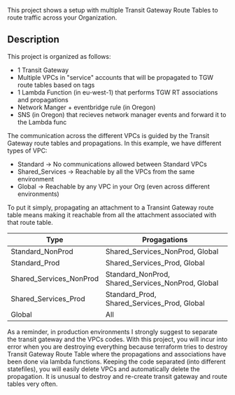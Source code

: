 This project shows a setup with multiple Transit Gateway Route Tables to route traffic across your Organization.

## Description
This project is organized as follows:
* 1 Transit Gateway
* Multiple VPCs in "service" accounts that will be propagated to TGW route tables based on tags
* 1 Lambda Function (in eu-west-1) that performs TGW RT associations and propagations
* Network Manger + eventbridge rule (in Oregon)
* SNS (in Oregon) that recieves network manager events and forward it to the Lambda func

The communication across the different VPCs is guided by the Transit Gateway route tables and propagations.
In this example, we have different types of VPC:
- Standard -> No communications allowed between Standard VPCs
- Shared_Services -> Reachable by all the VPCs from the same environment
- Global -> Reachable by any VPC in your Org (even across different environments)

To put it simply, propagating an attachment to a Transint Gateway route table means making it reachable
from all the attachment associated with that route table.

| Type | Progagations |
| --- | --- |
| Standard_NonProd | Shared_Services_NonProd, Global |
| Standard_Prod | Shared_Services_Prod, Global |
| Shared_Services_NonProd | Standard_NonProd, Shared_Services_NonProd, Global |
| Shared_Services_Prod | Standard_Prod, Shared_Services_Prod, Global |
| Global | All |

As a reminder, in production environments I strongly suggest to separate the transit gateway and the VPCs codes.
With this project, you will incur into error when you are destroying everything because terraform tries to destroy
Transit Gateway Route Table where the propagations and associations have been done via lambda functions.
Keeping the code separated (into different statefiles), you will easily delete VPCs and automatically delete the propagation.
It is unusual to destroy and re-create transit gateway and route tables very often.